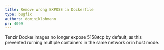 ```yaml
---
title: Remove wrong EXPOSE in Dockerfile
type: bugfix
authors: dominiklohmann
pr: 4099
---
```


Tenzir Docker images no longer expose 5158/tcp by default, as this prevented
running multiple containers in the same network or in host mode.
